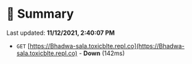 # 📖 Summary
Last updated: **11/12/2021, 2:40:07 PM**

- `GET` [https://Bhadwa-sala.toxicblte.repl.co](https://Bhadwa-sala.toxicblte.repl.co) - **Down** (142ms)

